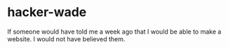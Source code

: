 # hacker-wade
If someone would have told me a week ago that I would be able to make a website. I would not have believed them.
